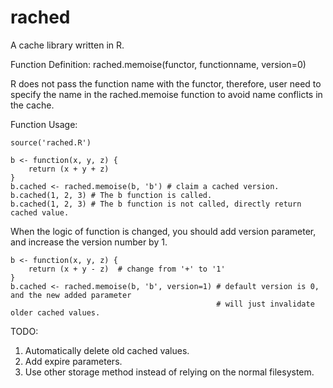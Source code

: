rached
=======

A cache library written in R.

Function Definition:
rached.memoise(functor, functionname, version=0)

R does not pass the function name with the functor, therefore, user need to specify the name in the rached.memoise function to avoid name conflicts in the cache.

Function Usage:

    source('rached.R')

    b <- function(x, y, z) {
        return (x + y + z)
    }      
    b.cached <- rached.memoise(b, 'b') # claim a cached version.
    b.cached(1, 2, 3) # The b function is called.
    b.cached(1, 2, 3) # The b function is not called, directly return cached value.
    
When the logic of function is changed, you should add version parameter, and increase the version number by 1.

    b <- function(x, y, z) {
        return (x + y - z)  # change from '+' to '1'
    }      
    b.cached <- rached.memoise(b, 'b', version=1) # default version is 0, and the new added parameter
                                                  # will just invalidate older cached values.

 
TODO:

1. Automatically delete old cached values.
2. Add expire parameters.
3. Use other storage method instead of relying on the normal filesystem.
